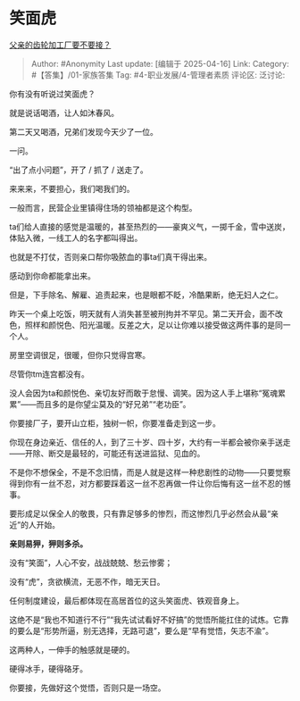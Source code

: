 # 笑面虎
[父亲的齿轮加工厂要不要接？](https://www.zhihu.com/question/450893153/answer/1895519019987075854)

> Author: #Anonymity
> Last update: [编辑于 2025-04-16]
> Link:
> Category: #【答集】/01-家族答集 
> Tag: #4-职业发展/4-管理者素质 
> 评论区:
> 泛讨论:

你有没有听说过笑面虎？

就是说话喝酒，让人如沐春风。

第二天又喝酒，兄弟们发现今天少了一位。

一问。

“出了点小问题”，开了 / 抓了 / 送走了。

来来来，不要担心，我们喝我们的。

  

一般而言，民营企业里镇得住场的领袖都是这个构型。

ta们给人直接的感觉是温暖的，甚至热烈的——豪爽义气，一掷千金，雪中送炭，体贴入微，一线工人的名字都叫得出。

也就是不打仗，否则亲口帮你吸脓血的事ta们真干得出来。

感动到你命都能拿出来。

但是，下手除名、解雇、追责起来，也是眼都不眨，冷酷果断，绝无妇人之仁。

昨天一个桌上吃饭，明天就有人消失甚至被刑拘并不罕见。第二天开会，面不改色，照样和颜悦色、阳光温暖。反差之大，足以让你难以接受做这两件事的是同一个人。

房里空调很足，很暖，但你只觉得宫寒。

尽管你tm连宫都没有。

  

没人会因为ta和颜悦色、亲切友好而敢于怠慢、调笑。因为这人手上堪称“冤魂累累”——而且多的是你望尘莫及的“好兄弟”“老功臣”。

  

你要接厂子，要开山立柜，独树一帜，你要准备走到这一步。

你现在身边亲近、信任的人，到了三十岁、四十岁，大约有一半都会被你亲手送走——开除、断交是最轻的，可能还有送进监狱、见血的。

不是你不想保全，不是不念旧情，而是人就是这样一种悲剧性的动物——只要觉察得到你有一丝不忍，对方都要踩着这一丝不忍再做一件让你后悔有这一丝不忍的憾事。

要形成足以保全人的敬畏，只有靠足够多的惨烈，而这惨烈几乎必然会从最“亲近”的人开始。

**亲则易狎，狎则多杀。**

没有“笑面”，人心不安，战战兢兢、愁云惨雾；

没有“虎”，贪欲横流，无恶不作，暗无天日。

任何制度建设，最后都体现在高居首位的这头笑面虎、铁观音身上。

这绝不是“我也不知道行不行”“我先试试看好不好搞”的觉悟所能扛住的试炼。它靠的要么是“形势所逼，别无选择，无路可退”，要么是“早有觉悟，矢志不渝”。

这两种人，一伸手的触感就是硬的。

硬得冰手，硬得硌牙。

你要接，先做好这个觉悟，否则只是一场空。
